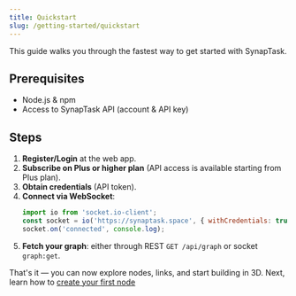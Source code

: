 ```yaml
---
title: Quickstart
slug: /getting-started/quickstart
---
```


This guide walks you through the fastest way to get started with SynapTask.

## Prerequisites
- Node.js & npm
- Access to SynapTask API (account & API key)

## Steps
1. **Register/Login** at the web app.
2. **Subscribe on Plus or higher plan** (API access is available starting from Plus plan).
3. **Obtain credentials** (API token).
4. **Connect via WebSocket**:
   ```js
   import io from 'socket.io-client';
   const socket = io('https://synaptask.space', { withCredentials: true });
   socket.on('connected', console.log);
   ```
5. **Fetch your graph**: either through REST `GET /api/graph` or socket `graph:get`.

That's it — you can now explore nodes, links, and start building in 3D.
Next, learn how to [create your first node](../guides/create-node)
